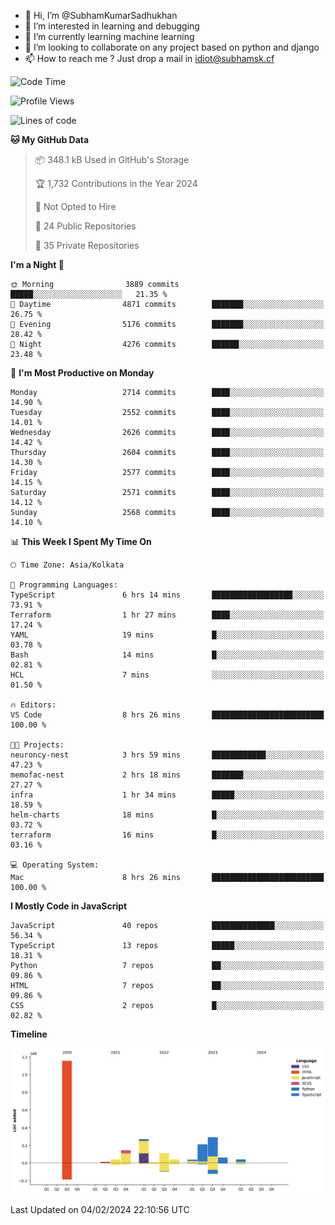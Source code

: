 - 👋 Hi, I’m @SubhamKumarSadhukhan
- 👀 I’m interested in learning and debugging
- 🌱 I’m currently learning machine learning
- 💞️ I’m looking to collaborate on any project based on python and django
- 📫 How to reach me ?
      Just drop a mail in idiot@subhamsk.cf

<!---
SubhamKumarSadhukhan/SubhamKumarSadhukhan is a ✨ special ✨ repository because its `README.md` (this file) appears on your GitHub profile.
You can click the Preview link to take a look at your changes.
--->


<!--START_SECTION:waka-->
![Code Time](http://img.shields.io/badge/Code%20Time-1%2C926%20hrs%203%20mins-blue)

![Profile Views](http://img.shields.io/badge/Profile%20Views-0-blue)

![Lines of code](https://img.shields.io/badge/From%20Hello%20World%20I%27ve%20Written-2.4%20million%20lines%20of%20code-blue)

**🐱 My GitHub Data** 

> 📦 348.1 kB Used in GitHub's Storage 
 > 
> 🏆 1,732 Contributions in the Year 2024
 > 
> 🚫 Not Opted to Hire
 > 
> 📜 24 Public Repositories 
 > 
> 🔑 35 Private Repositories 
 > 
**I'm a Night 🦉** 

```text
🌞 Morning                3889 commits        █████░░░░░░░░░░░░░░░░░░░░   21.35 % 
🌆 Daytime                4871 commits        ███████░░░░░░░░░░░░░░░░░░   26.75 % 
🌃 Evening                5176 commits        ███████░░░░░░░░░░░░░░░░░░   28.42 % 
🌙 Night                  4276 commits        ██████░░░░░░░░░░░░░░░░░░░   23.48 % 
```
📅 **I'm Most Productive on Monday** 

```text
Monday                   2714 commits        ████░░░░░░░░░░░░░░░░░░░░░   14.90 % 
Tuesday                  2552 commits        ████░░░░░░░░░░░░░░░░░░░░░   14.01 % 
Wednesday                2626 commits        ████░░░░░░░░░░░░░░░░░░░░░   14.42 % 
Thursday                 2604 commits        ████░░░░░░░░░░░░░░░░░░░░░   14.30 % 
Friday                   2577 commits        ████░░░░░░░░░░░░░░░░░░░░░   14.15 % 
Saturday                 2571 commits        ████░░░░░░░░░░░░░░░░░░░░░   14.12 % 
Sunday                   2568 commits        ████░░░░░░░░░░░░░░░░░░░░░   14.10 % 
```


📊 **This Week I Spent My Time On** 

```text
🕑︎ Time Zone: Asia/Kolkata

💬 Programming Languages: 
TypeScript               6 hrs 14 mins       ██████████████████░░░░░░░   73.91 % 
Terraform                1 hr 27 mins        ████░░░░░░░░░░░░░░░░░░░░░   17.24 % 
YAML                     19 mins             █░░░░░░░░░░░░░░░░░░░░░░░░   03.78 % 
Bash                     14 mins             █░░░░░░░░░░░░░░░░░░░░░░░░   02.81 % 
HCL                      7 mins              ░░░░░░░░░░░░░░░░░░░░░░░░░   01.50 % 

🔥 Editors: 
VS Code                  8 hrs 26 mins       █████████████████████████   100.00 % 

🐱‍💻 Projects: 
neuroncy-nest            3 hrs 59 mins       ████████████░░░░░░░░░░░░░   47.23 % 
memofac-nest             2 hrs 18 mins       ███████░░░░░░░░░░░░░░░░░░   27.27 % 
infra                    1 hr 34 mins        █████░░░░░░░░░░░░░░░░░░░░   18.59 % 
helm-charts              18 mins             █░░░░░░░░░░░░░░░░░░░░░░░░   03.72 % 
terraform                16 mins             █░░░░░░░░░░░░░░░░░░░░░░░░   03.16 % 

💻 Operating System: 
Mac                      8 hrs 26 mins       █████████████████████████   100.00 % 
```

**I Mostly Code in JavaScript** 

```text
JavaScript               40 repos            ██████████████░░░░░░░░░░░   56.34 % 
TypeScript               13 repos            █████░░░░░░░░░░░░░░░░░░░░   18.31 % 
Python                   7 repos             ██░░░░░░░░░░░░░░░░░░░░░░░   09.86 % 
HTML                     7 repos             ██░░░░░░░░░░░░░░░░░░░░░░░   09.86 % 
CSS                      2 repos             █░░░░░░░░░░░░░░░░░░░░░░░░   02.82 % 
```



**Timeline**

![Lines of Code chart](https://raw.githubusercontent.com/SubhamKumarSadhukhan/SubhamKumarSadhukhan/main/assets/bar_graph.png)


 Last Updated on 04/02/2024 22:10:56 UTC
<!--END_SECTION:waka-->
